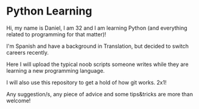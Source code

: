 # Python Learning

Hi, my name is Daniel, I am 32 and I am learning Python (and everything related to programming for that matter)!

I'm Spanish and have a background in Translation, but decided to switch careers recently.

Here I will upload the typical noob scripts someone writes while they are learning a new programming language.

I will also use this repository to get a hold of how git works. 2x1!

Any suggestion/s, any piece of advice and some tips&tricks are more than welcome!
